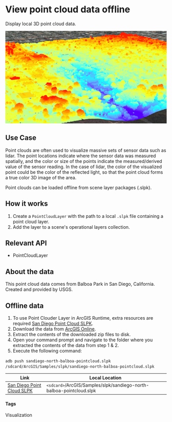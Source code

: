 # View point cloud data offline

Display local 3D point cloud data.

![View point cloud data offline](view-point-cloud-data-offline.png)

## Use Case

Point clouds are often used to visualize massive sets of sensor data such as lidar. The point locations indicate where the sensor data was measured spatially, and the color or size of the points indicate the measured/derived value of the sensor reading. In the case of lidar, the color of the visualized point could be the color of the reflected light, so that the point cloud forms a true color 3D image of the area.

Point clouds can be loaded offline from scene layer packages (.slpk).

## How it works

1. Create a `PointCloudLayer` with the path to a local `.slpk` file containing a point cloud layer.
2. Add the layer to a scene's operational layers collection.

## Relevant API
- PointCloudLayer

## About the data
This point cloud data comes from Balboa Park in San Diego, California. Created and provided by USGS.

## Offline data

1. To use Point Clouder Layer in ArcGIS Runtime, extra resources are required [San Diego Point Cloud SLPK](https://www.arcgis.com/home/item.html?id=34da965ca51d4c68aa9b3a38edb29e00).
1. Download the data from [ArcGIS Online](https://www.arcgis.com/home/item.html?id=34da965ca51d4c68aa9b3a38edb29e00).
1. Extract the contents of the downloaded zip files to disk.
1. Open your command prompt and navigate to the folder where you extracted the contents of the data from step 1 & 2.
1. Execute the following command:

`adb push sandiego-north-balboa-pointcloud.slpk /sdcard/ArcGIS/Samples/slpk/sandiego-north-balboa-pointcloud.slpk`

Link | Local Location
---------|-------|
|[San Diego Point Cloud SLPK](https://www.arcgis.com/home/item.html?id=34da965ca51d4c68aa9b3a38edb29e00)| `<sdcard>`/ArcGIS/Samples/slpk/sandiego-north-balboa-pointcloud.slpk |

#### Tags
Visualization
